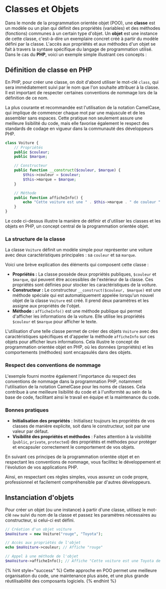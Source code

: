 # Classes et Objets

Dans le monde de la programmation orientée objet (POO), une **classe** est un modèle ou un plan qui définit des propriétés (variables) et des méthodes (fonctions) communes à un certain type d'objet. Un **objet** est une instance de cette classe, c'est-à-dire un exemplaire concret créé à partir du modèle défini par la classe. L'accès aux propriétés et aux méthodes d'un objet se fait à travers la syntaxe spécifique du langage de programmation utilisé. Dans le cas du **PHP**, voici un exemple simple illustrant ces concepts :

## Définition de classe en PHP <a href="#definition-de-classe-en-php" id="definition-de-classe-en-php"></a>

En PHP, pour créer une classe, on doit d'abord utiliser le mot-clé `class`, qui sera immédiatement suivi par le nom que l'on souhaite attribuer à la classe. Il est important de respecter certaines conventions de nommage lors de la définition de ce nom.

La plus courante et recommandée est l'utilisation de la notation CamelCase, qui implique de commencer chaque mot par une majuscule et de les assembler sans espaces. Cette pratique non seulement assure une meilleure lisibilité du code, mais elle favorise également le respect des standards de codage en vigueur dans la communauté des développeurs PHP.

```php
class Voiture {
    // Propriétés
    public $couleur;
    public $marque;

    // Constructeur
    public function __construct($couleur, $marque) {
        $this->couleur = $couleur;
        $this->marque = $marque;
    }

    // Méthode
    public function afficheInfo() {
        echo "Cette voiture est une " . $this->marque . " de couleur " . $this->couleur . ".";
    }
}
```

Le code ci-dessus illustre la manière de définir et d'utiliser les classes et les objets en PHP, un concept central de la programmation orientée objet.

### La structure de la classe <a href="#la-structure-de-la-classe" id="la-structure-de-la-classe"></a>

La classe `Voiture` définit un modèle simple pour représenter une voiture avec deux caractéristiques principales : sa `couleur` et sa `marque`.

Voici une brève explication des éléments qui composent cette classe :

* **Propriétés :** La classe possède deux propriétés publiques, `$couleur` et `$marque`, qui peuvent être accessibles de l'extérieur de la classe. Ces propriétés sont définies pour stocker les caractéristiques de la voiture.
* **Constructeur :** Le constructeur `__construct($couleur, $marque)` est une méthode spéciale qui est automatiquement appelée lorsqu'un nouvel objet de la classe `Voiture` est créé. Il prend deux paramètres et les assigne aux propriétés de l'objet.
* **Méthode :** `afficheInfo()` est une méthode publique qui permet d'afficher les informations de la voiture. Elle utilise les propriétés `$couleur` et `$marque` pour afficher le texte.

L'utilisation d'une telle classe permet de créer des objets `Voiture` avec des caractéristiques spécifiques et d'appeler la méthode `afficheInfo` sur ces objets pour afficher leurs informations. Cela illustre le concept de programmation orientée objet en PHP, où les données (propriétés) et les comportements (méthodes) sont encapsulés dans des objets.

### Respect des conventions de nommage <a href="#respect-des-conventions-de-nommage" id="respect-des-conventions-de-nommage"></a>

L'exemple fourni montre également l'importance du respect des conventions de nommage dans la programmation PHP, notamment l'utilisation de la notation CamelCase pour les noms de classes. Cela contribue à une meilleure lisibilité du code et à l'uniformité au sein de la base de code, facilitant ainsi le travail en équipe et la maintenance du code.

### Bonnes pratiques <a href="#bonnes-pratiques" id="bonnes-pratiques"></a>

* **Initialisation des propriétés** : Initialisez toujours les propriétés de vos classes de manière explicite, soit dans le constructeur, soit par une valeur par défaut.
* **Visibilité des propriétés et méthodes** : Faites attention à la visibilité (`public`, `private`, `protected`) des propriétés et méthodes pour protéger et encapsuler correctement le comportement de vos objets.

En suivant ces principes de la programmation orientée objet et en respectant les conventions de nommage, vous facilitez le développement et l'évolution de vos applications PHP.

Ainsi, en respectant ces règles simples, vous assurez un code propre, professionnel et facilement compréhensible par d'autres développeurs.

## Instanciation d'objets <a href="#instanciation-dobjets" id="instanciation-dobjets"></a>

Pour créer un objet (ou une instance) à partir d'une classe, utilisez le mot-clé `new` suivi du nom de la classe et passez les paramètres nécessaires au constructeur, si celui-ci est défini.

```php
// Création d'un objet voiture
$maVoiture = new Voiture("rouge", "Toyota");

// Accès aux propriétés de l'objet
echo $maVoiture->couleur; // Affiche "rouge"

// Appel à une méthode de l'objet
$maVoiture->afficheInfo(); // Affiche "Cette voiture est une Toyota de couleur rouge."
```

{% hint style="success" %}
Cette approche en POO permet une meilleure organisation du code, une maintenance plus aisée, et une plus grande réutilisabilité des composants logiciels.
{% endhint %}
